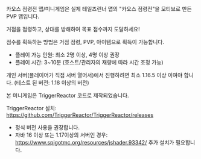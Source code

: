 카오스 점령전 맵/미니게임은 실제 테일즈런너 맵의 "카오스 점령전"을 모티브로 만든 PVP 맵입니다.

거점을 점령하고, 상대를 방해하여 목표 점수까지 도달하세요!

점수를 획득하는 방법은 거점 점령, PVP, 아이템으로 획득이 가능합니다.


- 플레이 가능 인원: 최소 2명 이상, 4명 이상 권장
- 플레이 시간: 3~10분 (호스트/관리자의 재량에 따라 시간 조정 가능)

개인 서버(플레이어가 직접 서버 열어서)에서 진행하려면 최소 1.16.5 이상 이여야 합니다. (테스트 된 버전: 1.18 이상의 버전) 

본 미니게임은 TriggerReactor 코드로 제작되었습니다.

TriggerReactor 설치: https://github.com/TriggerReactor/TriggerReactor/releases
* 정식 버전 사용을 권장합니다.
* 자바 16 이상 또는 1.17이상의 서버인 경우: https://www.spigotmc.org/resources/jshader.93342/ 추가 설치가 필요합니다.

